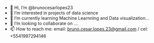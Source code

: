 - 👋 Hi, I’m @brunocesarlopes23
- 👀 I’m interested in projects of data science
- 🌱 I’m currently learning Machine Learnning and Data visualization...
- 💞️ I’m looking to collaborate on ...
- 📫 How to reach me: email: bruno.cesar.lopes.23@gmail.com / cel: +5541997294146

<!---
brunocesarlopes23/brunocesarlopes23 is a ✨ special ✨ repository because its `README.md` (this file) appears on your GitHub profile.
You can click the Preview link to take a look at your changes.
--->
